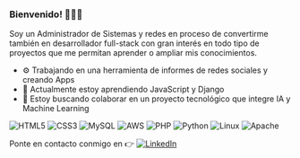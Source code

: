 ### Bienvenido! 🙋🏻‍♂️

Soy un Administrador de Sistemas y redes en proceso de convertirme también en desarrollador full-stack con gran interés en todo tipo de proyectos que me permitan aprender o ampliar mis conocimientos.
- ⚙ Trabajando en una herramienta de informes de redes sociales y creando Apps
- 🧠 Actualmente estoy aprendiendo JavaScript y Django
- 🎇 Estoy buscando colaborar en un proyecto tecnológico que integre IA y Machine Learning

![HTML5](https://img.shields.io/badge/html5-%23E34F26.svg?style=for-the-badge&logo=html5&logoColor=white)
![CSS3](https://img.shields.io/badge/css3-%231572B6.svg?style=for-the-badge&logo=css3&logoColor=white)
![MySQL](https://img.shields.io/badge/mysql-%2300f.svg?style=for-the-badge&logo=mysql&logoColor=white)
![AWS](https://img.shields.io/badge/AWS-%23FF9900.svg?style=for-the-badge&logo=amazon-aws&logoColor=white)
![PHP](https://img.shields.io/badge/php-%23777BB4.svg?style=for-the-badge&logo=php&logoColor=white)
![Python](https://img.shields.io/badge/python-3670A0?style=for-the-badge&logo=python&logoColor=ffdd54)
![Linux](https://img.shields.io/badge/Linux-FCC624?style=for-the-badge&logo=linux&logoColor=black)
![Apache](https://img.shields.io/badge/apache-%23D42029.svg?style=for-the-badge&logo=apache&logoColor=white)



 Ponte en contacto conmigo en :point_right: [![LinkedIn](https://img.shields.io/badge/linkedin-%230077B5.svg?style=for-the-badge&logo=linkedin&logoColor=white)](https://www.linkedin.com/in/iker-aliseda/)





